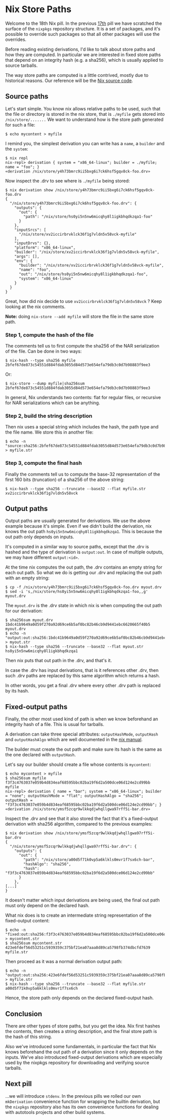# Nix Store Paths

Welcome to the 18th Nix pill. In the previous [17th](17-nixpkgs-overriding-packages.md) pill we have scratched the surface of the `nixpkgs` repository structure. It is a set of packages, and it's possible to override such packages so that all other packages will use the overrides.

Before reading existing derivations, I'd like to talk about store paths and how they are computed. In particular we are interested in fixed store paths that depend on an integrity hash (e.g. a sha256), which is usually applied to source tarballs.

The way store paths are computed is a little contrived, mostly due to historical reasons. Our reference will be the [Nix source code](https://github.com/NixOS/nix/blob/07f992a74b64f4376d5b415d0042babc924772f3/src/libstore/store-api.cc#L197).

## Source paths

Let's start simple. You know nix allows relative paths to be used, such that the file or directory is stored in the nix store, that is `./myfile` gets stored into `/nix/store/.......` We want to understand how is the store path generated for such a file:

    $ echo mycontent > myfile

I remind you, the simplest derivation you can write has a `name`, a `builder` and the `system`:

    $ nix repl
    nix-repl> derivation { system = "x86_64-linux"; builder = ./myfile; name = "foo"; }
    «derivation /nix/store/y4h73bmrc9ii5bxg6i7ck6hsf5gqv8ck-foo.drv»

Now inspect the .drv to see where is `./myfile` being stored:

```
$ nix derivation show /nix/store/y4h73bmrc9ii5bxg6i7ck6hsf5gqv8ck-foo.drv
{
  "/nix/store/y4h73bmrc9ii5bxg6i7ck6hsf5gqv8ck-foo.drv": {
    "outputs": {
      "out": {
        "path": "/nix/store/hs0yi5n5nw6micqhy8l1igkbhqdkzqa1-foo"
      }
    },
    "inputSrcs": [
      "/nix/store/xv2iccirbrvklck36f1g7vldn5v58vck-myfile"
    ],
    "inputDrvs": {},
    "platform": "x86_64-linux",
    "builder": "/nix/store/xv2iccirbrvklck36f1g7vldn5v58vck-myfile",
    "args": [],
    "env": {
      "builder": "/nix/store/xv2iccirbrvklck36f1g7vldn5v58vck-myfile",
      "name": "foo",
      "out": "/nix/store/hs0yi5n5nw6micqhy8l1igkbhqdkzqa1-foo",
      "system": "x86_64-linux"
    }
  }
}
```

Great, how did nix decide to use `xv2iccirbrvklck36f1g7vldn5v58vck` ? Keep looking at the nix comments.

**Note:** doing `nix-store --add myfile` will store the file in the same store path.

### Step 1, compute the hash of the file

The comments tell us to first compute the sha256 of the NAR serialization of the file. Can be done in two ways:

    $ nix-hash --type sha256 myfile
    2bfef67de873c54551d884fdab3055d84d573e654efa79db3c0d7b98883f9ee3

Or:

    $ nix-store --dump myfile|sha256sum
    2bfef67de873c54551d884fdab3055d84d573e654efa79db3c0d7b98883f9ee3

In general, Nix understands two contents: flat for regular files, or recursive for NAR serializations which can be anything.

### Step 2, build the string description

Then nix uses a special string which includes the hash, the path type and the file name. We store this in another file:

    $ echo -n "source:sha256:2bfef67de873c54551d884fdab3055d84d573e654efa79db3c0d7b98883f9ee3:/nix/store:myfile" > myfile.str

### Step 3, compute the final hash

Finally the comments tell us to compute the base-32 representation of the first 160 bits (truncation) of a sha256 of the above string:

    $ nix-hash --type sha256 --truncate --base32 --flat myfile.str
    xv2iccirbrvklck36f1g7vldn5v58vck

## Output paths

Output paths are usually generated for derivations. We use the above example because it's simple. Even if we didn't build the derivation, nix knows the out path `hs0yi5n5nw6micqhy8l1igkbhqdkzqa1`. This is because the out path only depends on inputs.

It's computed in a similar way to source paths, except that the .drv is hashed and the type of derivation is `output:out`. In case of multiple outputs, we may have different `output:<id>`.

At the time nix computes the out path, the .drv contains an empty string for each out path. So what we do is getting our .drv and replacing the out path with an empty string:

    $ cp -f /nix/store/y4h73bmrc9ii5bxg6i7ck6hsf5gqv8ck-foo.drv myout.drv
    $ sed -i 's,/nix/store/hs0yi5n5nw6micqhy8l1igkbhqdkzqa1-foo,,g' myout.drv

The `myout.drv` is the .drv state in which nix is when computing the out path for our derivation:

    $ sha256sum myout.drv
    1bdc41b9649a0d59f270a92d69ce6b5af0bc82b46cb9d9441ebc6620665f40b5  myout.drv
    $ echo -n "output:out:sha256:1bdc41b9649a0d59f270a92d69ce6b5af0bc82b46cb9d9441ebc6620665f40b5:/nix/store:foo" > myout.str
    $ nix-hash --type sha256 --truncate --base32 --flat myout.str
    hs0yi5n5nw6micqhy8l1igkbhqdkzqa1

Then nix puts that out path in the .drv, and that's it.

In case the .drv has input derivations, that is it references other .drv, then such .drv paths are replaced by this same algorithm which returns a hash.

In other words, you get a final .drv where every other .drv path is replaced by its hash.

## Fixed-output paths

Finally, the other most used kind of path is when we know beforehand an integrity hash of a file. This is usual for tarballs.

A derivation can take three special attributes: `outputHashMode`, `outputHash` and `outputHashAlgo` which are well documented in the [nix manual](https://nixos.org/manual/nix/stable/expressions/advanced-attributes.html).

The builder must create the out path and make sure its hash is the same as the one declared with `outputHash`.

Let's say our builder should create a file whose contents is `mycontent`:

    $ echo mycontent > myfile
    $ sha256sum myfile
    f3f3c4763037e059b4d834eaf68595bbc02ba19f6d2a500dce06d124e2cd99bb  myfile
    nix-repl> derivation { name = "bar"; system = "x86_64-linux"; builder = "none"; outputHashMode = "flat"; outputHashAlgo = "sha256"; outputHash = "f3f3c4763037e059b4d834eaf68595bbc02ba19f6d2a500dce06d124e2cd99bb"; }
    «derivation /nix/store/ymsf5zcqr9wlkkqdjwhqllgwa97rff5i-bar.drv»

Inspect the .drv and see that it also stored the fact that it's a fixed-output derivation with sha256 algorithm, compared to the previous examples:

```
$ nix derivation show /nix/store/ymsf5zcqr9wlkkqdjwhqllgwa97rff5i-bar.drv
{
  "/nix/store/ymsf5zcqr9wlkkqdjwhqllgwa97rff5i-bar.drv": {
    "outputs": {
      "out": {
        "path": "/nix/store/a00d5f71k0vp5a6klkls0mvr1f7sx6ch-bar",
        "hashAlgo": "sha256",
        "hash": "f3f3c4763037e059b4d834eaf68595bbc02ba19f6d2a500dce06d124e2cd99bb"
      }
    },
[...]
}
```

It doesn't matter which input derivations are being used, the final out path must only depend on the declared hash.

What nix does is to create an intermediate string representation of the fixed-output content:

    $ echo -n "fixed:out:sha256:f3f3c4763037e059b4d834eaf68595bbc02ba19f6d2a500dce06d124e2cd99bb:" > mycontent.str
    $ sha256sum mycontent.str 
    423e6fdef56d53251c5939359c375bf21ea07aaa8d89ca5798fb374dbcfd7639  myfile.str

Then proceed as it was a normal derivation output path:

    $ echo -n "output:out:sha256:423e6fdef56d53251c5939359c375bf21ea07aaa8d89ca5798fb374dbcfd7639:/nix/store:bar" > myfile.str
    $ nix-hash --type sha256 --truncate --base32 --flat myfile.str
    a00d5f71k0vp5a6klkls0mvr1f7sx6ch

Hence, the store path only depends on the declared fixed-output hash.

## Conclusion

There are other types of store paths, but you get the idea. Nix first hashes the contents, then creates a string description, and the final store path is the hash of this string.

Also we've introduced some fundamentals, in particular the fact that Nix knows beforehand the out path of a derivation since it only depends on the inputs. We've also introduced fixed-output derivations which are especially used by the nixpkgs repository for downloading and verifying source tarballs.

## Next pill

...we will introduce `stdenv`. In the previous pills we rolled our own `mkDerivation` convenience function for wrapping the builtin derivation, but the `nixpkgs` repository also has its own convenience functions for dealing with autotools projects and other build systems.
